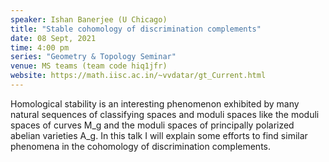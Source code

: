 ```yaml
---
speaker: Ishan Banerjee (U Chicago)
title: "Stable cohomology of discrimination complements"
date: 08 Sept, 2021
time: 4:00 pm
series: "Geometry & Topology Seminar"
venue: MS teams (team code hiq1jfr)
website: https://math.iisc.ac.in/~vvdatar/gt_Current.html
---
```


Homological stability is an interesting phenomenon exhibited by many natural sequences of classifying spaces and moduli spaces like the moduli spaces of 
curves M_g and the moduli spaces of principally polarized abelian varieties A_g. In this talk  I will explain some efforts to find similar phenomena in 
the cohomology of discrimination complements.
